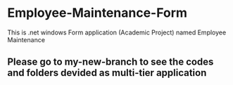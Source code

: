 # Employee-Maintenance-Form
<p>This is .net windows Form application (Academic Project) named Employee Maintenance</p>

## Please go to my-new-branch to see the codes and folders devided as multi-tier application

